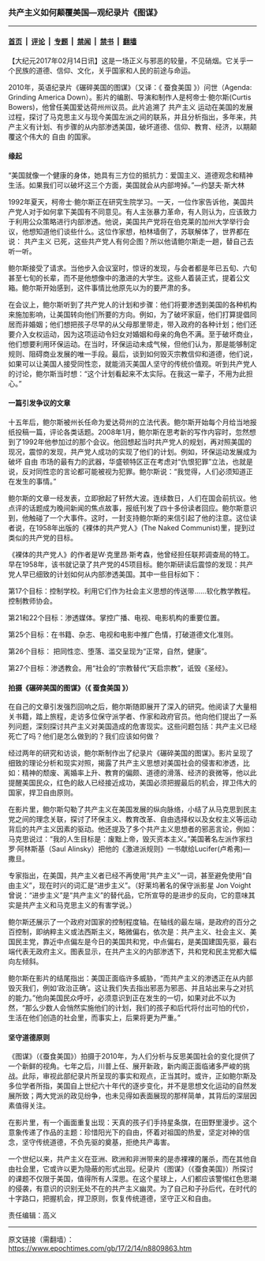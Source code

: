 ### 共产主义如何颠覆美国—观纪录片《图谋》

---

#### [首页](../../../..?n8809863) &nbsp;|&nbsp; [评论](../../../../../epoch-comment?n8809863) &nbsp;|&nbsp; [专题](../../../../../epoch-special?n8809863) &nbsp;|&nbsp; [禁闻](../../../../../epoch-news?n8809863) &nbsp;|&nbsp; [禁书](../../../../../books?n8809863) &nbsp;|&nbsp; [翻墙](https://github.com/gfw-breaker/nogfw/blob/master/README.md?n8809863)


<div class="post_content" id="artbody" itemprop="articleBody">
 <!-- article content begin -->
 <p>
  【大纪元2017年02月14日讯】这是一场正义与邪恶的较量，不见硝烟。它关乎一个民族的道德、信仰、文化，关乎国家和人民的前途与命运。
 </p>
 <p>
  2010年，英语纪录片《碾碎美国的图谋》（又译：《
  <ok href="https://www.epochtimes.com/gb/tag/%E8%9A%95%E9%A3%9F%E7%BE%8E%E5%9B%BD.html">
   蚕食美国
  </ok>
  》）问世（Agenda: Grinding America Down）。影片的编剧、导演和制作人是柯帝士‧鲍尔斯(Curtis Bowers)，他曾任美国爱达荷州州议员。此片追溯了
  <ok href="https://www.epochtimes.com/gb/tag/%E5%85%B1%E4%BA%A7%E4%B8%BB%E4%B9%89.html">
   共产主义
  </ok>
  运动在美国的发展过程，探讨了马克思主义与现今美国左派之间的联系，并且分析指出，多年来，共产主义有计划、有步骤的从内部渗透美国，破坏道德、信仰、教育、经济，以期颠覆这个伟大的
  <ok href="https://www.epochtimes.com/gb/tag/%E8%87%AA%E7%94%B1.html">
   自由
  </ok>
  的国家。
 </p>
 <h4>
  <strong>
   缘起
   <br/>
  </strong>
 </h4>
 <p>
  “美国就像一个健康的身体，她具有三方位的抵抗力：爱国主义、道德观念和精神生活。如果我们可以破坏这三个方面，美国就会从内部垮掉。”—约瑟夫‧斯大林
 </p>
 <p>
  1992年夏天，柯帝士‧鲍尔斯正在研究生院学习。一天，一位作家告诉他，美国共产党人对于如何拿下美国有不同意见。有人主张暴力革命，有人则认为，应该致力于利用公众策略进行内部渗透。他说，美国共产党将在伯克莱的加州大学举行会议，他想知道他们谈些什么。这位作家想，柏林墙倒了，苏联解体了，世界都在说：
  <ok href="https://www.epochtimes.com/gb/tag/%E5%85%B1%E4%BA%A7%E4%B8%BB%E4%B9%89.html">
   共产主义
  </ok>
  已死，这些共产党人有何企图？所以他请鲍尔斯走一趟，替自己去听一听。
 </p>
 <p>
  鲍尔斯接受了请求。当他步入会议室时，惊讶的发现，与会者都是年已五旬、六旬甚至七旬的长辈，而不是他想像中的激进的大学生。这些人着装正式，提着公文箱。鲍尔斯开始感到，这件事情比他原先以为的要严肃的多。
 </p>
 <p>
  在会议上，鲍尔斯听到了共产党人的计划和步骤：他们将要渗透到美国的各种机构来施加影响，让美国转向他们所要的方向。例如，为了破坏家庭，他们打算提倡同居而非婚姻；他们想把孩子尽早的从父母那里带走，带入政府的各种计划；他们还要介入女权运动，因为这项运动令妇女对婚姻和母亲的角色不满。至于破坏商业，他们想要利用环保运动。在当时，环保运动未成气候，但他们认为，那是能够制定规则、阻碍商业发展的唯一手段。最后，谈到如何毁灭宗教信仰和道德，他们说，如果可以让美国人接受同性恋，就能消灭美国人坚守的传统价值观。听到共产党人的讨论，鲍尔斯当时想：“这个计划看起来不太实际。在我这一辈子，不用为此担心。”
 </p>
 <p>
  <center>
  </center>
 </p>
 <h4>
  <strong>
   一篇引发争议的文章
  </strong>
 </h4>
 <p>
  十五年后，鲍尔斯被州长任命为爱达荷州的立法代表。鲍尔斯开始每个月给当地报纸投稿一篇，评论各类话题。2008年1月，鲍尔斯在思考新的写作内容时，忽然想到了1992年他参加过的那个会议。他回想起当时共产党人的规划，再对照美国的现况，震惊的发现，共产党人成功的实现了他们的计划。例如，环保运动发展成为破坏
  <ok href="https://www.epochtimes.com/gb/tag/%E8%87%AA%E7%94%B1.html">
   自由
  </ok>
  市场的最有力的武器，华盛顿特区正在考虑对“仇恨犯罪”立法，也就是说，反对同性恋的言论都可能被视为犯罪。鲍尔斯说：“我觉得，人们必须知道正在发生的事情。”
 </p>
 <p>
  鲍尔斯的文章一经发表，立即掀起了轩然大波。连续数日，人们在国会前抗议。他点评的话题成为晚间新闻的焦点故事，报纸刊发了四十多份读者回应。鲍尔斯意识到，他触碰了一个大事件。这时，一封支持鲍尔斯的来信引起了他的注意。这位读者说，在1958年出版的《裸体的共产党人》(The Naked Communist)里，提到过类似的共产党的目标。
 </p>
 <p>
  《裸体的共产党人》的作者是W·克里昂‧斯考森，他曾经担任联邦调查局的特工。早在1958年，该书就记录了共产党的45项目标。鲍尔斯研读后震惊的发现：共产党人早已细致的计划如何从内部渗透美国。其中一些目标如下：
 </p>
 <p>
  第17个目标：控制学校。利用它们作为社会主义思想的传送带……软化教学教程。控制教师协会。
 </p>
 <p>
  第21和22个目标：渗透媒体。掌控广播、电视、电影机构的重要位置。
 </p>
 <p>
  第25个目标：在书籍、杂志、电视和电影中推广色情，打破道德文化准则。
 </p>
 <p>
  第26个目标： 把同性恋、堕落、滥交呈现为“正常，自然，健康”。
 </p>
 <p>
  第27个目标：渗透教会。用“社会的”宗教替代“天启宗教”，诋毁《圣经》。
  <strong>
   <br/>
  </strong>
 </p>
 <h4>
  <strong>
   拍摄《碾碎美国的图谋》（《
   <ok href="https://www.epochtimes.com/gb/tag/%E8%9A%95%E9%A3%9F%E7%BE%8E%E5%9B%BD.html">
    蚕食美国
   </ok>
   》）
   <br/>
  </strong>
 </h4>
 <p>
  在自己的文章引发强烈回响之后，鲍尔斯随即展开了深入的研究。他阅读了大量相关书籍，踏上旅程，走访多位保守派学者、作家和政府官员。他向他们提出了一系列问题，深刻探讨共产主义对美国造成的危害现实。这些问题包括：共产主义已经死亡了吗？他们是怎么做到的？我们应该如何做？
 </p>
 <p>
  经过两年的研究和访谈，鲍尔斯制作出了纪录片《碾碎美国的图谋》。影片呈现了细致的理论分析和现实对照，揭露了共产主义思想对美国社会的侵害和渗透，比如：精神的颓废、离婚率上升、教育的偏颇、道德的滑落、经济的衰微等，他以此提醒美国民众，红色的敌人已经接近成功，美国必须把握最后的机会，捍卫伟大的国家，捍卫自由原则。
 </p>
 <p>
  在影片里，鲍尔斯勾勒了共产主义在美国发展的纵向脉络，小结了从马克思到民主党之间的理念关联，探讨了环保主义、教育改革、自由选择权以及女权主义等运动背后的共产主义因素的驱动。他还提及了多个共产主义思想者的邪恶言论，例如：马克思说过：“我的人生目标是：废黜上帝，毁灭资本主义。”美国著名左派作家扫罗‧阿林斯基（Saul Alinsky）把他的《激进派规则》一书献给Lucifer(卢希弗)—撒旦。
 </p>
 <p>
  专家指出，在美国，共产主义者已经不再使用“共产主义”一词，甚至避免使用“自由主义”，现在时兴的词汇是“进步主义”。（好莱坞著名的保守派影星 Jon Voight 曾说：“进步主义”是“共产主义”的替代品，它所宣导的是进步的反向，它的意味其实是共产主义和马克思主义的有害学说。）
 </p>
 <p>
  鲍尔斯还展示了一个政府对国家的控制程度轴。在轴线的最左端，是政府的百分之百控制，即纳粹主义或法西斯主义，略微偏右，依次是：共产主义、社会主义、美国民主党，靠近中点偏左是今日的美国共和党，中点偏右，是美国建国先驱，最右端代表无政府主义。图表显示，在共产主义的内部渗透下，共和党和民主党都大幅向左倾斜。
 </p>
 <p>
  鲍尔斯在影片的结尾指出：美国正面临许多威胁，“而共产主义的渗透正在从内部毁灭我们，例如‘政治正确’。这让我们失去指出邪恶为邪恶、并且站出来与之对抗的能力。”他向美国民众呼吁，必须意识到正在发生的一切，如果对此不以为然，“那么少数人会悄然实施他们的计划，我们的孩子和后代将付出可怕的代价，生活在他们创造的社会里，而事实上，后果将更为严重。”
 </p>
 <h4>
  <strong>
   坚守道德原则
  </strong>
 </h4>
 <p>
  《图谋》（《蚕食美国》）拍摄于2010年，为人们分析与反思美国社会的变化提供了一个新鲜的视角。七年之后，川普上任、展开新政，新内阁正面临诸多严峻的挑战。此际，审视此部纪录片所呈现的事实和观点，正当其时。或许，正如鲍尔斯及多位学者所指，美国自上世纪六十年代的逐步变化，并不是思想文化运动的自然发展所致；两大党派的政见纷争，也未见得如表面展现的那样简单，其背后的深层因素值得关注。
 </p>
 <p>
  在影片里，有一个画面重复出现：天真的孩子们手持星条旗，在田野里漫步。这个意象传递了作品的主题：珍惜阳光下的自由，怀着对祖国的热爱，坚定对神的信念，坚守传统道德，不负先驱的奠基，拒绝共产毒害。
 </p>
 <p>
  一个世纪以来，共产主义在亚洲、欧洲和非洲带来的是赤裸裸的屠杀，而在其他自由社会里，它或许以更为隐蔽的形式出现。纪录片《图谋》（《蚕食美国》）所探讨的课题不仅限于美国，值得所有人深思。在这个星球上，人们都应该警惕红色思潮的侵袭，有意识的识别无处不在的共产主义幽灵。为了自己和子孙后代，在时代的十字路口，把握机会，捍卫原则，恢复传统道德，坚守正义和自由。
 </p>
 <p>
  责任编辑：高义
 </p>
 <!-- article content end -->
 <div id="below_article_ad">
 </div>
</div>


---

原文链接（需翻墙）：https://www.epochtimes.com/gb/17/2/14/n8809863.htm